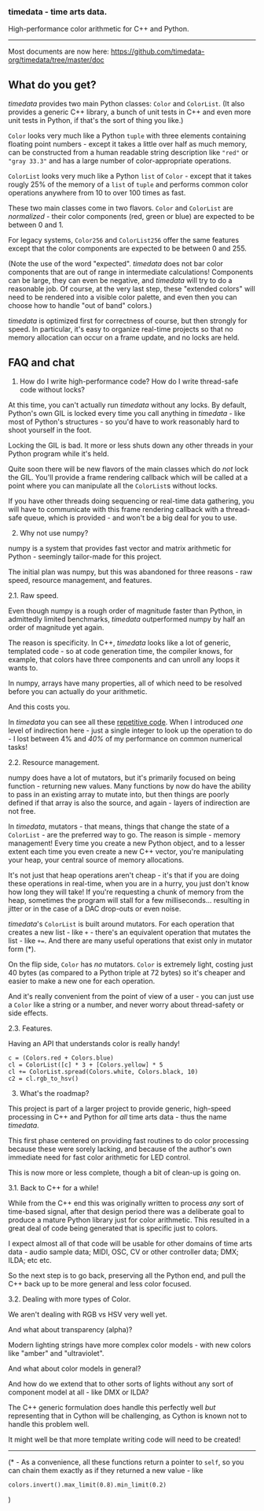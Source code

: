 ### timedata - time arts data. ###

High-performance color arithmetic for C++ and Python.

---

Most documents are now here:
https://github.com/timedata-org/timedata/tree/master/doc

## What do you get? ##

_timedata_ provides two main Python classes: `Color` and `ColorList`. (It also
provides a generic C++ library, a bunch of unit tests in C++ and even more unit
tests in Python, if that's the sort of thing you like.)

`Color` looks very much like a Python `tuple` with three elements containing
floating point numbers - except it takes a little over half as much memory, can
be constructed from a human readable string description like `"red"` or
`"gray 33.3"` and has a large number of color-appropriate operations.

`ColorList` looks very much like a Python `list` of `Color` - except that it
takes rougly 25% of the memory of a `list` of `tuple` and performs common color
operations anywhere from 10 to over 100 times as fast.

These two main classes come in two flavors.  `Color` and `ColorList` are
_normalized_ - their color components (red, green or blue) are expected to be
between 0 and 1.

For legacy systems, `Color256` and `ColorList256` offer the same features except
that the color components are expected to be between 0 and 255.

(Note the use of the word "expected".  _timedata_ does not bar color components that
are out of range in intermediate calculations!  Components can be large, they
can even be negative, and _timedata_ will try to do a reasonable job.  Of course, at
the very last step, these "extended colors" will need to be rendered into a
visible color palette, and even then you can choose how to handle "out of band"
colors.)

_timedata_ is optimized first for correctness of course, but then strongly for
speed.  In particular, it's easy to organize real-time projects so that no
memory allocation can occur on a frame update, and no locks are held.


## FAQ and chat ##

1. How do I write high-performance code?  How do I write thread-safe code
   without locks?

At this time, you can't actually run _timedata_ without any locks.  By default,
Python's own GIL is locked every time you call anything in _timedata_ - like most of
Python's structures - so you'd have to work reasonably hard to shoot yourself in
the foot.

Locking the GIL is bad.  It more or less shuts down any other threads in your
Python program while it's held.

Quite soon there will be new flavors of the main classes which do _not_ lock the
GIL.  You'll provide a frame rendering callback which will be called at a point
where you can manipulate all the `ColorList`s without locks.

If you have other threads doing sequencing or real-time data gathering, you will
have to communicate with this frame rendering callback with a thread-safe queue,
which is provided - and won't be a big deal for you to use.

2. Why not use numpy?

numpy is a system that provides fast vector and matrix arithmetic for Python -
seemingly tailor-made for this project.

The initial plan was numpy, but this was abandoned for three reasons - raw
speed, resource management, and features.

2.1. Raw speed.

Even though numpy is a rough order of magnitude faster than Python, in
admittedly limited benchmarks, _timedata_ outperformed numpy by half an order of
magnitude yet again.

The reason is specificity. In C++, _timedata_ looks like a lot of generic, templated
code - so at code generation time, the compiler knows, for example, that colors
have three components and can unroll any loops it wants to.

In numpy, arrays have many properties, all of which need to be resolved before
you can actually do your arithmetic.

And this costs you.

In _timedata_ you can see all these
[repetitive code](https://github.com/rec/timedata/blob/master/src/timedata/color/colorList_inl.h#L104-L210).
When I introduced _one_ level of indirection here - just a single integer to
look up the operation to do - I lost between 4% and _40%_ of my performance on
common numerical tasks!

2.2. Resource management.

numpy does have a lot of mutators, but it's primarily focused on being
function - returning new values.  Many functions by now do have the ability to
pass in an existing array to mutate into, but then things are poorly defined if
that array is also the source, and again - layers of indirection are not free.

In _timedata_, mutators - that means, things that change the state of a
`ColorList` - are the preferred way to go.  The reason is simple - memory
management!  Every time you create a new Python object, and to a lesser extent
each time you even create a new C++ vector, you're manipulating your heap, your
central source of memory allocations.

It's not just that heap operations aren't cheap - it's that if you are doing
these operations in real-time, when you are in a hurry, you just don't know how
long they will take!  If you're requesting a chunk of memory from the heap,
sometimes the program will stall for a few milliseconds... resulting in jitter
or in the case of a DAC drop-outs or even noise.

_timedata_'s `ColorList` is built around mutators.  For each operation that creates
a new list - like `+` - there's an equivalent operation that mutates the list -
like `+=`.  And there are many useful operations that exist only in mutator form
(*).

On the flip side, `Color` has _no_ mutators.  `Color` is extremely light,
costing just 40 bytes (as compared to a Python triple at 72 bytes) so it's
cheaper and easier to make a new one for each operation.

And it's really convenient from the point of view of a user - you can just use a
`Color` like a string or a number, and never worry about thread-safety or side
effects.


2.3. Features.

Having an API that understands color is really handy!

    c = (Colors.red + Colors.blue)
    cl = ColorList([c] * 3 + [Colors.yellow] * 5
    cl += ColorList.spread(Colors.white, Colors.black, 10)
    c2 = cl.rgb_to_hsv()


3. What's the roadmap?

This project is part of a larger project to provide generic, high-speed
processing in C++ and Python for _all_ time arts data - thus the name _timedata_.

This first phase centered on providing fast routines to do color processing
because these were sorely lacking, and because of the author's own immediate
need for fast color arithmetic for LED control.

This is now more or less complete, though a bit of clean-up is going on.

3.1. Back to C++ for a while!

While from the C++ end this was originally written to process _any_ sort of
time-based signal, after that design period there was a deliberate goal to produce
a mature Python library just for color arithmetic.  This resulted in a great
deal of code being generated that is specific just to colors.

I expect almost all of that code will be usable for other domains of time arts
data - audio sample data; MIDI, OSC, CV or other controller data; DMX; ILDA; etc
etc.

So the next step is to go back, preserving all the Python end, and pull the C++
back up to be more general and less color focused.


3.2. Dealing with more types of Color.

We aren't dealing with RGB vs HSV very well yet.

And what about transparency (alpha)?

Modern lighting strings have more complex color models - with new colors like
"amber" and "ultraviolet".

And what about color models in general?

And how do we extend that to other sorts of lights without any sort of component
model at all - like DMX or ILDA?

The C++ generic formulation does handle this perfectly well _but_ representing
that in Cython will be challenging, as Cython is known not to handle this
problem well.

It might well be that more template writing code will need to be created!


---

(* - As a convenience, all these functions return a pointer to `self`, so you
can chain them exactly as if they returned a new value - like

    colors.invert().max_limit(0.8).min_limit(0.2)
)
